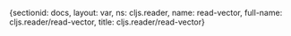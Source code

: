 {sectionid: docs, layout: var, ns: cljs.reader, name: read-vector, full-name: cljs.reader/read-vector,
  title: cljs.reader/read-vector}
